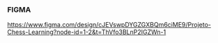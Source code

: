 ### FIGMA
https://www.figma.com/design/cJEVswpDYGZGXBQm6ciME9/Projeto-Chess-Learning?node-id=1-2&t=ThVfo3BLnP2IGZWn-1
